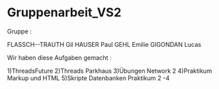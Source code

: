 # Gruppenarbeit_VS2

Gruppe : 

FLASSCH--TRAUTH Gil 
HAUSER Paul 
GEHL Emilie
GIGONDAN Lucas 

Wir haben diese Aufgaben gemacht : 

1)ThreadsFuture
2)Threads Parkhaus
3)Übungen Network 2
4)Praktikum Markup und HTML
5)Skripte Datenbanken Praktikum 2 -4
